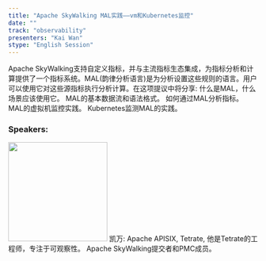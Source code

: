 ```yaml
---
title: "Apache SkyWalking MAL实践——vm和Kubernetes监控"
date: "" 
track: "observability"
presenters: "Kai Wan"
stype: "English Session"
---
```

Apache SkyWalking支持自定义指标，并与主流指标生态集成，为指标分析和计算提供了一个指标系统。MAL(韵律分析语言)是为分析设置这些规则的语言。用户可以使用它对这些源指标执行分析计算。在这项提议中将分享:
什么是MAL，什么场景应该使用它。
MAL的基本数据流和语法格式。
如何通过MAL分析指标。
MAL的虚拟机监控实践。
Kubernetes监测MAL的实践。
 ### Speakers: 
 <img src="images/speaker/1134.png" width="200" />
 凯万: Apache APISIX, Tetrate, 他是Tetrate的工程师，专注于可观察性。
Apache SkyWalking提交者和PMC成员。
 